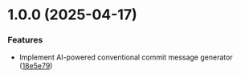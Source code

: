# 1.0.0 (2025-04-17)


### Features

* Implement AI-powered conventional commit message generator ([18e5e79](https://github.com/thomassloboda/commit-ai/commit/18e5e7909028a85de929a108c03418f3647e57ad))
